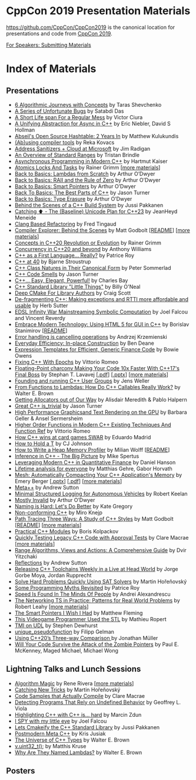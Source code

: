 CppCon 2019 Presentation Materials
==================================

https://github.com/CppCon/CppCon2019 is the canonical location for presentations
and code from [CppCon 2019](http://cppcon.org).

[For Speakers: Submitting Materials](Submitting.md)
# Index of Materials

## Presentations

 - [6 Algorithmic Journeys with Concepts](Presentations/6_algorithmic_journeys_with_concepts/6_algorithmic_journeys_with_concepts__taras_shevchenko__cppcon_2019.pdf) by Taras Shevchenko
 - [A Series of Unfortunate Bugs](Presentations/a_series_of_unfortunate_bugs/a_series_of_unfortunate_bugs__satabdi_das__cppcon_2019.pdf) by Satabdi Das
 - [A Short Life span For a Regular Mess](Presentations/a_short_life_span_for_a_regular_mess/a_short_life_span_for_a_regular_mess__victor_ciura__cppcon_2019.pdf) by Victor Ciura
 - [A Unifying Abstraction for Async in C++](Presentations/a_unifying_abstraction_for_async_in_cpp/a_unifying_abstraction_for_async_in_cpp__eric_niebler_david_s_hollman__cppcon_2019.pdf) by Eric Niebler, David S Hollman
 - [Abseil's Open Source Hashtable: 2 Years In](Presentations/abseils_open_source_hashtable_2_years_in/abseils_open_source_hashtable_2_years_in__matthew_kulukundis__cppcon_2019.pdf) by Matthew Kulukundis
 - [(Ab)using compiler tools](Presentations/abusing_compiler_tools/abusing_compiler_tools__reka_kovacs__cppcon_2019.pdf) by Reka Kovacs
 - [Address Sanitizers + Cloud at Microsoft](Presentations/address_sanitizers__cloud_at_microsoft/address_sanitizers__cloud_at_microsoft__jim_radigan__cppcon_2019.pptx) by Jim Radigan
 - [An Overview of Standard Ranges](Presentations/an_overview_of_standard_ranges/an_overview_of_standard_ranges__tristan_brindle__cppcon_2019.pdf) by Tristan Brindle
 - [Asynchronous Programming in Modern C++](Presentations/asynchronous_programming_in_modern_cpp/asynchronous_programming_in_modern_cpp__hartmut_kaiser__cppcon_2019.pdf) by Hartmut Kaiser
 - [Atomics Locks And Tasks](Presentations/atomics_locks_and_tasks/atomics_locks_and_tasks__rainer_grimm__cppcon_2019.pdf) by Rainer Grimm \[[more materials](Presentations/atomics_locks_and_tasks)\]
 - [Back to Basics: Lambdas from Scratch](Presentations/back_to_basics_lambdas_from_scratch/back_to_basics_lambdas_from_scratch__arthur_odwyer__cppcon_2019.pdf) by Arthur O’Dwyer
 - [Back to Basics: RAII and the Rule of Zero](Presentations/back_to_basics_raii_and_the_rule_of_zero/back_to_basics_raii_and_the_rule_of_zero__arthur_odwyer__cppcon_2019.pdf) by Arthur O’Dwyer
 - [Back to Basics: Smart Pointers](Presentations/back_to_basics_smart_pointers/back_to_basics_smart_pointers__arthur_odwyer__cppcon_2019.pdf) by Arthur O’Dwyer
 - [Back To Basics: The Best Parts of C++](Presentations/back_to_basics_the_best_parts_of_cpp/back_to_basics_the_best_parts_of_cpp__jason_turner__cppcon_2019.pdf) by Jason Turner
 - [Back to Basics: Type Erasure](Presentations/back_to_basics_type_erasure/back_to_basics_type_erasure__arthur_odwyer__cppcon_2019.pdf) by Arthur O’Dwyer
 - [Behind the Scenes of a C++ Build System](Presentations/behind_the_scenes_of_a_cpp_build_system/behind_the_scenes_of_a_cpp_build_system__jussi_pakkanen__cppcon_2019.pdf) by Jussi Pakkanen
 - [Catching ⬆️ - The (Baseline) Unicode Plan for C++23](Presentations/catching__the_baseline_unicode_plan_for_cpp23/catching__the_baseline_unicode_plan_for_cpp23__jeanheyd_meneide__cppcon_2019.pdf) by JeanHeyd Meneide
 - [Clang Based Refactoring](Presentations/clang_based_refactoring/clang_based_refactoring__fred_tingaud__cppcon_2019.pdf) by Fred Tingaud
 - [Compiler Explorer: Behind the Scenes](Presentations/compiler_explorer_behind_the_scenes/compiler_explorer_behind_the_scenes__matt_godbolt__cppcon_2019.pdf) by Matt Godbolt \[[README](Presentations/compiler_explorer_behind_the_scenes/README.md)\] \[[more materials](Presentations/compiler_explorer_behind_the_scenes)\]
 - [Concepts in C++20 Revolution or Evolution](Presentations/concepts_in_cpp20_revolution_or_evolution/concepts_in_cpp20_revolution_or_evolution__rainer_grimm__cppcon_2019.pdf) by Rainer Grimm
 - [Concurrency in C++20 and beyond](Presentations/concurrency_in_cpp20_and_beyond/concurrency_in_cpp20_and_beyond__anthony_williams__cppcon_2019.pdf) by Anthony Williams
 - [C++ as a First Language... Really?](Presentations/cpp_as_a_first_language_really/cpp_as_a_first_language_really__patrice_roy__cppcon_2019.pdf) by Patrice Roy
 - [C++ at 40](Presentations/cpp_at_40/cpp_at_40__bjarne_stroustrup__cppcon_2019.pdf) by Bjarne Stroustrup
 - [C++ Class Natures in Their Canonical Form](Presentations/cpp_class_natures_in_their_canonical_form/cpp_class_natures_in_their_canonical_form__peter_sommerlad__cppcon_2019.pdf) by Peter Sommerlad
 - [C++ Code Smells](Presentations/cpp_code_smells/cpp_code_smells__jason_turner__cppcon_2019.pdf) by Jason Turner
 - [C++... Easy, Elegant, Powerful!](Presentations/cpp_easy_elegant_powerful/cpp_easy_elegant_powerful__charles_bay__cppcon_2019.pdf) by Charles Bay
 - [C++ Standard Library "Little Things"](Presentations/cpp_standard_library_little_things/cpp_standard_library_little_things__billy_oneal__cppcon_2019.pdf) by Billy O'Neal
 - [Deep CMake For Library Authors](Presentations/deep_cmake_for_library_authors/deep_cmake_for_library_authors__craig_scott__cppcon_2019.pdf) by Craig Scott
 - [De-fragmenting C++: Making exceptions and RTTI more affordable and usable](Presentations/defragmenting_cpp_making_exceptions_and_rtti_more_affordable_and_usable/defragmenting_cpp_making_exceptions_and_rtti_more_affordable_and_usable__herb_sutter__cppcon_2019.pdf) by Herb Sutter
 - [EDSL Infinity War Mainstreaming Symbolic Computation](Presentations/edsl_infinity_war_mainstreaming_symbolic_computation/edsl_infinity_war_mainstreaming_symbolic_computation__joel_falcou_and_vincent_reverdy__cppcon_2019.pdf) by Joel Falcou and Vincent Reverdy
 - [Embrace Modern Technology: Using HTML 5 for GUI in C++](Presentations/embrace_modern_technology_using_html_5_for_gui_in_cpp/embrace_modern_technology_using_html_5_for_gui_in_cpp__borislav_stanimirov__cppcon_2019.pdf) by Borislav Stanimirov \[[README](Presentations/embrace_modern_technology_using_html_5_for_gui_in_cpp/README.md)\]
 - [Error handling is cancelling operations](Presentations/error_handling_is_cancelling_operations/error_handling_is_cancelling_operations__andrzej_krzemienski__cppcon_2019.pdf) by Andrzej Krzemienski
 - [Everyday Efficiency: In-place Construction](Presentations/everyday_efficiency_inplace_construction/everyday_efficiency_inplace_construction__ben_deane__cppcon_2019.pdf) by Ben Deane
 - [Expression Templates for Efficient, Generic Finance Code](Presentations/expression_templatesfor_efficient_generic_finance_code/expression_templatesfor_efficient_generic_finance_code__bowie_owens__cppcon_2019.pdf) by Bowie Owens
 - [Fixing C++ With Epochs](Presentations/fixing_cpp_with_epochs/fixing_cpp_with_epochs__vittorio_romeo__cppcon_2019.pdf) by Vittorio Romeo
 - [Floating-Point charconv Making Your Code 10x Faster With C++17's Final Boss](Presentations/floatingpoint_charconv_making_your_code_10x_faster_with_cpp17s_final_boss/floatingpoint_charconv_making_your_code_10x_faster_with_cpp17s_final_boss__stephan_t_lavavej__cppcon_2019.pdf) by Stephan T. Lavavej \[[.pdf](Presentations/floatingpoint_charconv_making_your_code_10x_faster_with_cpp17s_final_boss/floatingpoint_charconv_making_your_code_10x_faster_with_cpp17s_final_boss__stephan_t_lavavej__cppcon_2019.pdf)\] \[[.pptx](Presentations/floatingpoint_charconv_making_your_code_10x_faster_with_cpp17s_final_boss/floatingpoint_charconv_making_your_code_10x_faster_with_cpp17s_final_boss__stephan_t_lavavej__cppcon_2019.pptx)\] \[[more materials](Presentations/floatingpoint_charconv_making_your_code_10x_faster_with_cpp17s_final_boss)\]
 - [Founding and running C++ User Groups](Presentations/founding_and_running_cpp_user_groups/founding_and_running_cpp_user_groups__jens_weller__cppcon_2019.pdf) by Jens Weller
 - [From Functions to Lambdas: How Do C++ Callables Really Work?](Presentations/from_functions_to_lambdas_how_do_cpp_callables_really_work/from_functions_to_lambdas_how_do_cpp_callables_really_work__walter_e_brown__cppcon_2019.pdf) by Walter E. Brown
 - [Getting Allocators out of Our Way](Presentations/getting_allocators_out_of_our_way/getting_allocators_out_of_our_way__alisdair_meredith__pablo_halpern__cppcon_2019.pdf) by Alisdair Meredith & Pablo Halpern
 - [Great C++ is_trivial](Presentations/great_cpp_is_trivial/great_cpp_is_trivial__jason_turner__cppcon_2019.pdf) by Jason Turner
 - [High Performance Graphicsand Text Rendering on the GPU](Presentations/high_performance_graphicsand_text_rendering_on_the_gpu/high_performance_graphicsand_text_rendering_on_the_gpu__barbara_geller__ansel_sermersheim__cppcon_2019.pdf) by Barbara Geller & Ansel Sermersheim
 - [Higher Order Functions in Modern C++ Existing Techniques And Function Ref](Presentations/higher_order_functions_in_modern_cpp_existing_techniques_and_function_ref/higher_order_functions_in_modern_cpp_existing_techniques_and_function_ref__vittorio_romeo__cppcon_2019.pdf) by Vittorio Romeo
 - [How C++ wins at card games SWAR](Presentations/how_cpp_wins_at_card_games_swar/how_cpp_wins_at_card_games_swar__eduardo_madrid__cppcon_2019.pdf) by Eduardo Madrid
 - [How to Hold a T](Presentations/how_to_hold_a_t/how_to_hold_a_t__cj_johnson__cppcon_2019.pdf) by CJ Johnson
 - [How to Write a Heap Memory Profiler](Presentations/how_to_write_a_heap_memory_profiler/how_to_write_a_heap_memory_profiler__milian_wolff__cppcon_2019.pdf) by Milian Wolff \[[README](Presentations/how_to_write_a_heap_memory_profiler/README.md)\]
 - [Inference in C++ - The Big Picture](Presentations/inference_in_cpp_the_big_picture/inference_in_cpp_the_big_picture__mike_spertus__cppcon_2019.pdf) by Mike Spertus
 - [Leveraging Modern C++ in Quantitative Finance](Presentations/leveraging_modern_cpp_in_quantitative_finance/leveraging_modern_cpp_in_quantitative_finance__daniel_hanson__cppcon_2019.pdf) by Daniel Hanson
 - [Lifetime analysis for everyone](Presentations/lifetime_analysis_for_everyone/lifetime_analysis_for_everyone__matthias_gehre_gabor_horvath__cppcon_2019.pptx) by Matthias Gehre, Gabor Horvath
 - [Mesh: Automatically Compacting Your C++ Application's Memory](Presentations/mesh_automatically_compacting_your_cpp_applications_memory/mesh_automatically_compacting_your_cpp_applications_memory__emery_berger__cppcon_2019.pdf) by Emery Berger \[[.pptx](Presentations/mesh_automatically_compacting_your_cpp_applications_memory/mesh_automatically_compacting_your_cpp_applications_memory__emery_berger__cppcon_2019.pptx)\] \[[.pdf](Presentations/mesh_automatically_compacting_your_cpp_applications_memory/mesh_automatically_compacting_your_cpp_applications_memory__emery_berger__cppcon_2019.pdf)\] \[[more materials](Presentations/mesh_automatically_compacting_your_cpp_applications_memory)\]
 - [Meta++](Presentations/meta/meta__andrew_sutton__cppcon_2019.pdf) by Andrew Sutton
 - [Minimal Structured Logging for Autonomous Vehicles](Presentations/minimal_structured_logging_for_autonomous_vehicles/minimal_structured_logging_for_autonomous_vehicles__robert_keelan__cppcon_2019.pdf) by Robert Keelan
 - [Mostly Invalid](Presentations/mostly_invalid/mostly_invalid__arthur_odwyer__cppcon_2019.pdf) by Arthur O’Dwyer
 - [Naming is Hard: Let's Do Better](Presentations/naming_is_hard_lets_do_better/naming_is_hard_lets_do_better__kate_gregory__cppcon_2019.pdf) by Kate Gregory
 - [Non-conforming C++](Presentations/nonconforming_cpp/nonconforming_cpp__miro_knejp__cppcon_2019.pdf) by Miro Knejp
 - [Path Tracing Three Ways: A Study of C++ Styles](Presentations/path_tracing_three_ways_a_study_of_cpp_styles/path_tracing_three_ways_a_study_of_cpp_styles__matt_godbolt__cppcon_2019.pdf) by Matt Godbolt \[[README](Presentations/path_tracing_three_ways_a_study_of_cpp_styles/README.md)\] \[[more materials](Presentations/path_tracing_three_ways_a_study_of_cpp_styles)\]
 - [Practical C++ Modules](Presentations/practical_cpp_modules/practical_cpp_modules__boris_kolpackov__cppcon_2019.pdf) by Boris Kolpackov
 - [Quickly Testing Legacy C++ Code with Approval Tests](Presentations/quickly_testing_legacy_cpp_code_with_approval_tests/quickly_testing_legacy_cpp_code_with_approval_tests__clare_macrae__cppcon_2019.pdf) by Clare Macrae \[[more materials](Presentations/quickly_testing_legacy_cpp_code_with_approval_tests)\]
 - [Range Algorithms, Views and Actions: A Comprehensive Guide](Presentations/range_algorithms_views_and_actions_a_comprehensive_guide/range_algorithms_views_and_actions_a_comprehensive_guide__dvir_yitzchaki__cppcon_2019.pdf) by Dvir Yitzchaki
 - [Reflections](Presentations/reflections/reflections__andrew_sutton__cppcon_2019.pdf) by Andrew Sutton
 - [Releasing C++ Toolchains Weekly in a Live at Head World](Presentations/releasing_cpp_toolchains_weekly_in_a_live_at_head_world/releasing_cpp_toolchains_weekly_in_a_live_at_head_world__jorge_gorbe_moya_jordan_rupprecht__cppcon_2019.pdf) by Jorge Gorbe Moya, Jordan Rupprecht
 - [Solve Hard Problems Quickly Using SAT Solvers](Presentations/solve_hard_problems_quickly_using_sat_solvers/solve_hard_problems_quickly_using_sat_solvers__martin_ho%C5%99e%C5%88ovsk%C3%BD__cppcon_2019.pdf) by Martin Hořeňovský
 - [Some Programming Myths Revisited](Presentations/some_programming_myths_revisited/some_programming_myths_revisited__patrice_roy__cppcon_2019.pdf) by Patrice Roy
 - [Speed Is Found In The Minds Of People](Presentations/speed_is_found_in_the_minds_of_people/speed_is_found_in_the_minds_of_people__andrei_alexandrescu__cppcon_2019.pdf) by Andrei Alexandrescu
 - [The Networking TS in Practice: Patterns for Real World Problems](Presentations/the_networking_ts_in_practice_patterns_for_real_world_problems/the_networking_ts_in_practice_patterns_for_real_world_problems__robert_leahy__cppcon_2019.pdf) by Robert Leahy \[[more materials](Presentations/the_networking_ts_in_practice_patterns_for_real_world_problems)\]
 - [The Smart Pointers I Wish I Had](Presentations/the_smart_pointers_i_wish_i_had/the_smart_pointers_i_wish_i_had__matthew_fleming__cppcon_2019.pdf) by Matthew Fleming
 - [This Videogame Programmer Used the STL](Presentations/this_videogame_programmer_used_the_stl/this_videogame_programmer_used_the_stl__mathieu_ropert__cppcon_2019.pdf) by Mathieu Ropert
 - [TMI on UDL](Presentations/tmi_on_udl/tmi_on_udl__stephen_dewhurst__cppcon_2019.pdf) by Stephen Dewhurst
 - [unique_pseudofunction](Presentations/unique_pseudofunction/unique_pseudofunction__filipp_gelman__cppcon_2019.pdf) by Filipp Gelman
 - [Using C++20’s Three-way Comparison ](Presentations/using_cpp20s_threeway_comparison_/using_cpp20s_threeway_comparison___jonathan_m%C3%BCller__cppcon_2019.pdf) by Jonathan Müller
 - [Will Your Code Survive the Attack of the Zombie Pointers](Presentations/will_your_code_survive_the_attack_of_the_zombie_pointers/will_your_code_survive_the_attack_of_the_zombie_pointers__paul_e_mckenney_maged_michael_michael_wong__cppcon_2019.pdf) by Paul E. McKenney, Maged Michael, Michael Wong

## Lightning Talks and Lunch Sessions

 - [Algorithm Magic](Lightning%20Talks%20and%20Lunch%20Sessions/algorithm_magic/algorithm_magic__rene_rivera__cppcon_2019.pdf) by Rene Rivera \[[more materials](Lightning%20Talks%20and%20Lunch%20Sessions/algorithm_magic)\]
 - [Catching New Tricks](Lightning%20Talks%20and%20Lunch%20Sessions/catching_new_tricks/catching_new_tricks__martin_ho%C5%99e%C5%88ovsk%C3%BD__cppcon_2019.pdf) by Martin Hořeňovský
 - [Code Samples that Actually Compile](Lightning%20Talks%20and%20Lunch%20Sessions/code_samples_that_actually_compile/code_samples_that_actually_compile__clare_macrae__cppcon_2019.pdf) by Clare Macrae
 - [Detecting Programs That Rely on Undefined Behavior](Lightning%20Talks%20and%20Lunch%20Sessions/detecting_programs_that_rely_on_undefined_behavior/detecting_programs_that_rely_on_undefined_behavior__geoffrey_l_viola__cppcon_2019.pdf) by Geoffrey L. Viola
 - [Highlighting C++ with C++ is... hard](Lightning%20Talks%20and%20Lunch%20Sessions/highlighting_cpp_with_cpp_is_hard/highlighting_cpp_with_cpp_is_hard__marcin_zdun__cppcon_2019.pdf) by Marcin Zdun
 - [I SPY with my little eye](Lightning%20Talks%20and%20Lunch%20Sessions/i_spy_with_my_little_eye/i_spy_with_my_little_eye__joel_falcou__cppcon_2019.pdf) by Joel Falcou
 - [Lets Cmakeify the C++ Standard Library](Lightning%20Talks%20and%20Lunch%20Sessions/lets_cmakeify_the_cpp_standard_library/lets_cmakeify_the_cpp_standard_library__jussi_pakkanen__cppcon_2019.pdf) by Jussi Pakkanen
 - [Postmodern Meta C++](Lightning%20Talks%20and%20Lunch%20Sessions/postmodern_meta_cpp/postmodern_meta_cpp__kris_jusiak__cppcon_2019.pdf) by Kris Jusiak
 - [The Universe of C++ Types](Lightning%20Talks%20and%20Lunch%20Sessions/the_universe_of_cpp_types/the_universe_of_cpp_types__walter_e_brown__cppcon_2019.pdf) by Walter E. Brown
 - [v.uint32_t();](Lightning%20Talks%20and%20Lunch%20Sessions/vuint32_t/vuint32_t__matthis_kruse__cppcon_2019.pdf) by Matthis Kruse
 - [Why Are They Named Lambdas?](Lightning%20Talks%20and%20Lunch%20Sessions/why_are_they_named_lambdas/why_are_they_named_lambdas__walter_e_brown__cppcon_2019.pdf) by Walter E. Brown

## Posters

